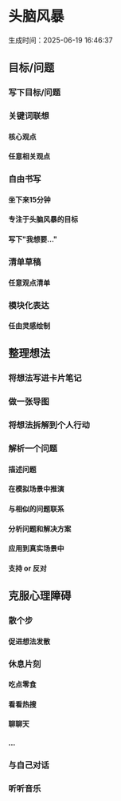 # 头脑风暴

生成时间：2025-06-19 16:46:37

## 目标/问题

### 写下目标/问题

### 关键词联想

#### 核心观点

#### 任意相关观点

### 自由书写

#### 坐下来15分钟

#### 专注于头脑风暴的目标

#### 写下"我想要..."

### 清单草稿

#### 任意观点清单

### 模块化表达

#### 任由灵感绘制

## 整理想法

### 将想法写进卡片笔记

### 做一张导图

### 将想法拆解到个人行动

### 解析一个问题

#### 描述问题

#### 在模拟场景中推演

#### 与相似的问题联系

#### 分析问题和解决方案

#### 应用到真实场景中

#### 支持 or 反对

## 克服心理障碍

### 散个步

#### 促进想法发散

### 休息片刻

#### 吃点零食

#### 看看热搜

#### 聊聊天

#### ...

### 与自己对话

### 听听音乐
